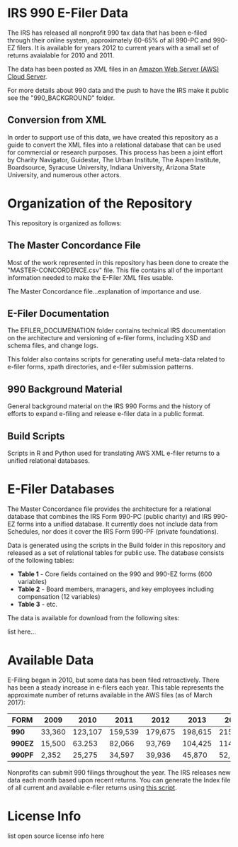 # IRS 990 E-Filer Data


The IRS has released all nonprofit 990 tax data that has been e-filed through their online system, approximately 60-65% of all 990-PC and 990-EZ filers. It is available for years 2012 to current years with a small set of returns avaialable for 2010 and 2011. 

The data has been posted as XML files in an [Amazon Web Server (AWS) Cloud Server](https://aws.amazon.com/public-datasets/irs-990/). 

For more details about 990 data and the push to have the IRS make it public see the "990_BACKGROUND" folder. 


## Conversion from XML

In order to support use of this data, we have created this repository as a guide to convert the XML files into a relational database that can be used for commercial or research purposes. This process has been a joint effort by Charity Navigator, Guidestar, The Urban Institute, The Aspen Institute, Boardsource, Syracuse University, Indiana University, Arizona State University, and numerous other actors. 




# Organization of the Repository

This repository is organized as follows:



## The Master Concordance File

Most of the work represented in this repository has been done to create the "MASTER-CONCORDENCE.csv" file. This file contains all of the important information needed to make the E-Filer XML files usable.

The Master Concordance file...explanation of importance and use.


## E-Filer Documentation

The EFILER_DOCUMENATION folder contains technical IRS documentation on the architecture and versioning of e-filer forms, including XSD and schema files, and change logs.

This folder also contains scripts for generating useful meta-data related to e-filer forms, xpath directories, and e-filer submission patterns. 



## 990 Background Material

General background material on the IRS 990 Forms and the history of efforts to expand e-filing and release e-filer data in a public format.



## Build Scripts

Scripts in R and Python used for translating AWS XML e-filer returns to a unified relational databases.



# E-Filer Databases

The Master Concordance file provides the architecture for a relational database that combines the IRS Form 990-PC (public charity) and IRS 990-EZ forms into a unified database. It currently does not include data from Schedules, nor does it cover the IRS Form 990-PF (private foundations). 

Data is generated using the scripts in the Build folder in this repository and released as a set of relational tables for public use. The database consists of the following tables:

* **Table 1** - Core fields contained on the 990 and 990-EZ forms (600 variables)
* **Table 2** - Board members, managers, and key employees including compensation (12 variables)
* **Table 3** - etc.

The data is available for download from the following sites:

list here...



# Available Data

E-Filing began in 2010, but some data has been filed retroactively. There has been a steady increase in e-filers each year. This table represents the approximate number of returns available in the AWS files (as of March 2017):

 **FORM** | 2009 |  2010 |  2011  | 2012  | 2013  | 2014 |  2015
-------|-------|--------|-------|-------|------|-------|------- 
**990**  | 33,360 | 123,107 | 159,539 | 179,675 | 198,615 | 215,764 | 73,233
**990EZ** | 15,500 | 63.253 |  82,066 |  93,769 | 104,425  | 114,822  | 60,967
**990PF**  | 2,352 | 25,275  | 34,597  | 39,936 | 45,870  | 52,617  | 34,387

Nonprofits can submit 990 filings throughout the year. The IRS releases new data each month based upon recent returns. You can generate the Index file of all current and available e-filer returns using [this script](https://github.com/Nonprofit-Open-Data-Collective/irs-990-efiler-database/blob/master/Build-Efiler-Index.RMD).



# License Info

list open source license info here
